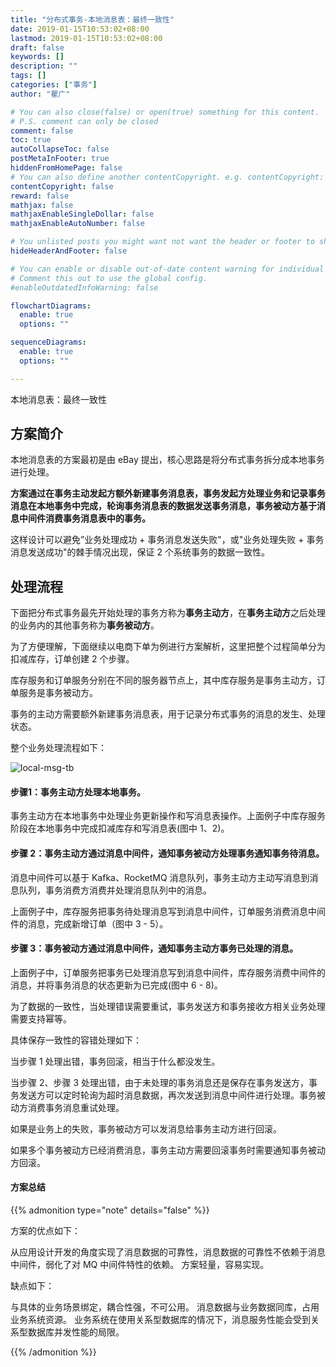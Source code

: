 ```yaml
---
title: "分布式事务-本地消息表：最终一致性"
date: 2019-01-15T10:53:02+08:00
lastmod: 2019-01-15T10:53:02+08:00
draft: false
keywords: []
description: ""
tags: []
categories: ["事务"]
author: "瞿广"

# You can also close(false) or open(true) something for this content.
# P.S. comment can only be closed
comment: false
toc: true
autoCollapseToc: false
postMetaInFooter: true
hiddenFromHomePage: false
# You can also define another contentCopyright. e.g. contentCopyright: "This is another copyright."
contentCopyright: false
reward: false
mathjax: false
mathjaxEnableSingleDollar: false
mathjaxEnableAutoNumber: false

# You unlisted posts you might want not want the header or footer to show
hideHeaderAndFooter: false

# You can enable or disable out-of-date content warning for individual post.
# Comment this out to use the global config.
#enableOutdatedInfoWarning: false

flowchartDiagrams:
  enable: true
  options: ""

sequenceDiagrams: 
  enable: true
  options: ""

---
```


<!--more-->



本地消息表：最终一致性

## 方案简介

本地消息表的方案最初是由 eBay 提出，核心思路是将分布式事务拆分成本地事务进行处理。

**方案通过在事务主动发起方额外新建事务消息表，事务发起方处理业务和记录事务消息在本地事务中完成，轮询事务消息表的数据发送事务消息，事务被动方基于消息中间件消费事务消息表中的事务。**

这样设计可以避免”业务处理成功 + 事务消息发送失败"，或"业务处理失败 + 事务消息发送成功"的棘手情况出现，保证 2 个系统事务的数据一致性。

## 处理流程

下面把分布式事务最先开始处理的事务方称为**事务主动方**，在**事务主动方**之后处理的业务内的其他事务称为**事务被动方**。

为了方便理解，下面继续以电商下单为例进行方案解析，这里把整个过程简单分为扣减库存，订单创建 2 个步骤。

库存服务和订单服务分别在不同的服务器节点上，其中库存服务是事务主动方，订单服务是事务被动方。

事务的主动方需要额外新建事务消息表，用于记录分布式事务的消息的发生、处理状态。

整个业务处理流程如下：

![local-msg-tb](/img/local-msg-tb.png)

#### 步骤1：事务主动方处理本地事务。

事务主动方在本地事务中处理业务更新操作和写消息表操作。上面例子中库存服务阶段在本地事务中完成扣减库存和写消息表(图中 1、2)。

#### 步骤 2：事务主动方通过消息中间件，通知事务被动方处理事务通知事务待消息。

消息中间件可以基于 Kafka、RocketMQ 消息队列，事务主动方主动写消息到消息队列，事务消费方消费并处理消息队列中的消息。

上面例子中，库存服务把事务待处理消息写到消息中间件，订单服务消费消息中间件的消息，完成新增订单（图中 3 - 5）。

#### 步骤 3：事务被动方通过消息中间件，通知事务主动方事务已处理的消息。

上面例子中，订单服务把事务已处理消息写到消息中间件，库存服务消费中间件的消息，并将事务消息的状态更新为已完成(图中 6 - 8)。

为了数据的一致性，当处理错误需要重试，事务发送方和事务接收方相关业务处理需要支持幂等。

具体保存一致性的容错处理如下：

当步骤 1 处理出错，事务回滚，相当于什么都没发生。

当步骤 2、步骤 3 处理出错，由于未处理的事务消息还是保存在事务发送方，事务发送方可以定时轮询为超时消息数据，再次发送到消息中间件进行处理。事务被动方消费事务消息重试处理。

如果是业务上的失败，事务被动方可以发消息给事务主动方进行回滚。

如果多个事务被动方已经消费消息，事务主动方需要回滚事务时需要通知事务被动方回滚。

#### 方案总结

{{% admonition type="note" details="false" %}}

方案的优点如下： 

从应用设计开发的角度实现了消息数据的可靠性，消息数据的可靠性不依赖于消息中间件，弱化了对 MQ 中间件特性的依赖。 
方案轻量，容易实现。

缺点如下：

与具体的业务场景绑定，耦合性强，不可公用。
消息数据与业务数据同库，占用业务系统资源。
业务系统在使用关系型数据库的情况下，消息服务性能会受到关系型数据库并发性能的局限。

{{% /admonition %}}